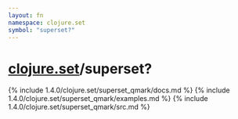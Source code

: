 ```yaml
---
layout: fn
namespace: clojure.set
symbol: "superset?"
---
```


# [clojure.set](../)/superset?

{% include 1.4.0/clojure.set/superset_qmark/docs.md %}
{% include 1.4.0/clojure.set/superset_qmark/examples.md %}
{% include 1.4.0/clojure.set/superset_qmark/src.md %}

